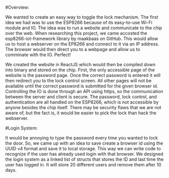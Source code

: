 #Overview: 

We wanted to create an easy way to toggle the lock mechanism. The first idea we had was to use the ESP8266 because of its easy-to-use Wi-Fi module and IO. The idea was to run a website and communicate to the chip over the web. When researching this project, we came accosted the esp8266-iot-framework library by maakbaas on GitHub. This would allow us to host a webserver on the EP8266 and connect to it via an IP address. The browser would then direct you to a webpage and allow us to comminate with the IO. Perfect! 

We created the website in ReactJS which would then be compiled down into binary and stored on the chip. First, the only accessible page of the website is the password page. Once the correct password is entered it will then redirect you to the lock control screen. All other pages will not be available until the correct password is submitted for the given browser id. Controlling the IO is done through an API using https, so the communication between the server and client is secure. The password, lock control, and authentication are all handled on the ESP8266, which is not accessible by anyone besides the chip itself. There may be security flaws that we are not aware of, but the fact is, it would be easier to pick the lock than hack the webserver. 

#Login System: 

It would be annoying to type the password every time you wanted to lock the door. So, we came up with an idea to save create a browser id using the UUID v4 format and save it to local storage. This way we can write code to recognize if the user has already used login with that browser. We designed the login system as a linked list of structs that stores the ID and last time the user has logged in. It will store 20 different users and remove them after 10 days. 

 